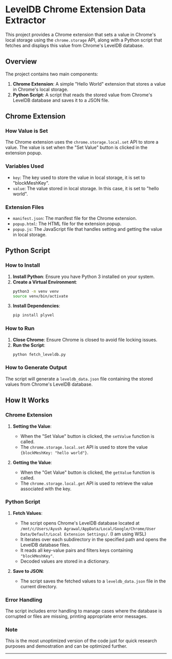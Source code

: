 # LevelDB Chrome Extension Data Extractor

This project provides a Chrome extension that sets a value in Chrome's local storage using the `chrome.storage` API, along with a Python script that fetches and displays this value from Chrome's LevelDB database.

## Overview

The project contains two main components:

1. **Chrome Extension**: A simple "Hello World" extension that stores a value in Chrome's local storage.
2. **Python Script**: A script that reads the stored value from Chrome's LevelDB database and saves it to a JSON file.

## Chrome Extension

### How Value is Set

The Chrome extension uses the `chrome.storage.local.set` API to store a value. The value is set when the "Set Value" button is clicked in the extension popup.

### Variables Used

- `key`: The key used to store the value in local storage, it is set to "blockMeshKey".
- `value`: The value stored in local storage. In this case, it is set to "hello world".

### Extension Files

- `manifest.json`: The manifest file for the Chrome extension.
- `popup.html`: The HTML file for the extension popup.
- `popup.js`: The JavaScript file that handles setting and getting the value in local storage.

## Python Script

### How to Install

1. **Install Python**: Ensure you have Python 3 installed on your system.
2. **Create a Virtual Environment**:
   ```bash
   python3 -m venv venv
   source venv/bin/activate  
   ```
3. **Install Dependencies**:
   ```bash
   pip install plyvel
   ```

### How to Run

1. **Close Chrome**: Ensure Chrome is closed to avoid file locking issues.
2. **Run the Script**:
   ```bash
   python fetch_leveldb.py
   ```

### How to Generate Output

The script will generate a `leveldb_data.json` file containing the stored values from Chrome's LevelDB database.

## How It Works

### Chrome Extension

1. **Setting the Value**:

   - When the "Set Value" button is clicked, the `setValue` function is called.
   - The `chrome.storage.local.set` API is used to store the value `{blockMeshKey: "hello world"}`.

2. **Getting the Value**:
   - When the "Get Value" button is clicked, the `getValue` function is called.
   - The `chrome.storage.local.get` API is used to retrieve the value associated with the key.

### Python Script

1. **Fetch Values**:

   - The script opens Chrome's LevelDB database located at `/mnt/c/Users/Ayush Agrawal/AppData/Local/Google/Chrome/User Data/Default/Local Extension Settings/`. (I am using WSL)
   - It iterates over each subdirectory in the specified path and opens the LevelDB database files.
   - It reads all key-value pairs and filters keys containing `"blockMeshKey"`.
   - Decoded values are stored in a dictionary.

2. **Save to JSON**:
   - The script saves the fetched values to a `leveldb_data.json` file in the current directory.

### Error Handling

The script includes error handling to manage cases where the database is corrupted or files are missing, printing appropriate error messages.

### Note
This is the most unoptimized version of the code just for quick research purposes and demostration and can be optimized further.

---
